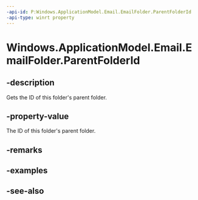 ```yaml
---
-api-id: P:Windows.ApplicationModel.Email.EmailFolder.ParentFolderId
-api-type: winrt property
---
```


<!-- Property syntax
public string ParentFolderId { get; }
-->

# Windows.ApplicationModel.Email.EmailFolder.ParentFolderId

## -description
Gets the ID of this folder's parent folder.

## -property-value
The ID of this folder's parent folder.

## -remarks

## -examples

## -see-also
